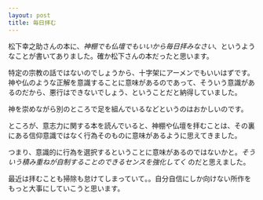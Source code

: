 ```yaml
---
layout: post
title: 毎日拝む
---
```


松下幸之助さんの本に、*神棚でも仏壇でもいいから毎日拝みなさい*、というようなことが書いてありました。確か松下さんの本だったと思います。

特定の宗教の話ではないのでしょうから、十字架にアーメンでもいいはずです。神や仏のような正解を意識することに意味があるのであって、そういう意識があるのだから、悪行はできないでしょう、ということだと納得していました。

神を崇めながら別のところで足を組んでいるなどというのはおかしいのです。

ところが、意志力に関する本を読んでいると、神棚や仏壇を拝むことは、その裏にある信仰意識ではなく行為そのものに意味があるように思えてきました。

つまり、意識的に行為を選択するということに意味があるのではないかと。*そういう積み重ねが自制することのできるセンスを強化してく* のだと思えました。

最近は拝むことも掃除も怠けてしまっていて。。自分自信にしか向けない所作をもっと大事にしていこうと思います。
